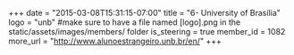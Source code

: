 +++
date = "2015-03-08T15:31:15-07:00"
title = "6- University of Brasília"
logo = "unb" #make sure to have a file named [logo].png in the static/assets/images/members/ folder
is_steering = true
member_id = 1082
more_url = "http://www.alunoestrangeiro.unb.br/en/"
+++